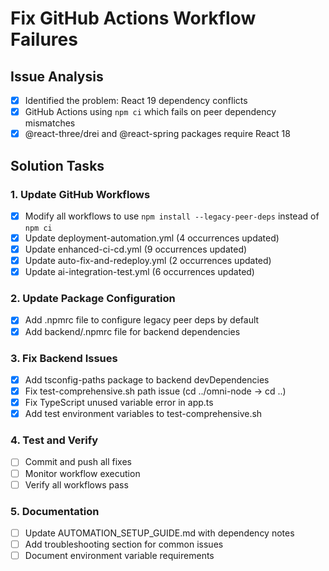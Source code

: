 # Fix GitHub Actions Workflow Failures

## Issue Analysis
- [x] Identified the problem: React 19 dependency conflicts
- [x] GitHub Actions using `npm ci` which fails on peer dependency mismatches
- [x] @react-three/drei and @react-spring packages require React 18

## Solution Tasks

### 1. Update GitHub Workflows
- [x] Modify all workflows to use `npm install --legacy-peer-deps` instead of `npm ci`
- [x] Update deployment-automation.yml (4 occurrences updated)
- [x] Update enhanced-ci-cd.yml (9 occurrences updated)
- [x] Update auto-fix-and-redeploy.yml (2 occurrences updated)
- [x] Update ai-integration-test.yml (6 occurrences updated)

### 2. Update Package Configuration
- [x] Add .npmrc file to configure legacy peer deps by default
- [x] Add backend/.npmrc file for backend dependencies

### 3. Fix Backend Issues
- [x] Add tsconfig-paths package to backend devDependencies
- [x] Fix test-comprehensive.sh path issue (cd ../omni-node -> cd ..)
- [x] Fix TypeScript unused variable error in app.ts
- [x] Add test environment variables to test-comprehensive.sh

### 4. Test and Verify
- [ ] Commit and push all fixes
- [ ] Monitor workflow execution
- [ ] Verify all workflows pass

### 5. Documentation
- [ ] Update AUTOMATION_SETUP_GUIDE.md with dependency notes
- [ ] Add troubleshooting section for common issues
- [ ] Document environment variable requirements